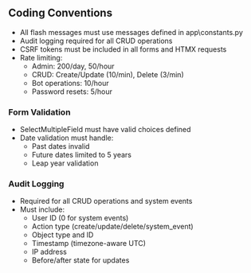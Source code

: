 ## Coding Conventions
- All flash messages must use messages defined in app\constants.py
- Audit logging required for all CRUD operations
- CSRF tokens must be included in all forms and HTMX requests
- Rate limiting:
  - Admin: 200/day, 50/hour
  - CRUD: Create/Update (10/min), Delete (3/min)
  - Bot operations: 10/hour
  - Password resets: 5/hour

### Form Validation
- SelectMultipleField must have valid choices defined
- Date validation must handle:
  - Past dates invalid
  - Future dates limited to 5 years
  - Leap year validation

### Audit Logging
- Required for all CRUD operations and system events
- Must include:
  - User ID (0 for system events)
  - Action type (create/update/delete/system_event)
  - Object type and ID
  - Timestamp (timezone-aware UTC)
  - IP address
  - Before/after state for updates


